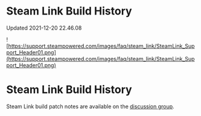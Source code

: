 # Steam Link Build History
Updated 2021-12-20 22.46.08

![https://support.steampowered.com/images/faq/steam_link/SteamLink_Support_Header01.png](https://support.steampowered.com/images/faq/steam_link/SteamLink_Support_Header01.png)  
  
# Steam Link Build History
  
  
Steam Link build patch notes are available on the [discussion group](https://steamcommunity.com/app/353380/discussions/0/4328520278444297841/).